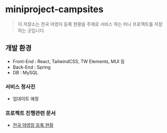 # miniproject-campsites

> 이 저장소는 전국 야영지 등록 현황을 주제로 서비스 하는 미니 프로젝트를 저장하는 곳입니다.

## 개발 환경

- Front-End : React, TailwindCSS, TW Elements, MUI 등
- Back-End : Spring
- DB : MySQL

### 서비스 청사진

- 업데이트 예정

### 프로젝트 진행관련 문서

- [전국 야영장 등록 현황](https://www.notion.so/nationalcampsites/d01ab95636f44275b1d78fade054ddd0?v=32cc7e8cf00a47bab19d9cceb40c6fb4)